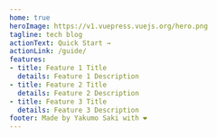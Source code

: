 ```yaml
---
home: true
heroImage: https://v1.vuepress.vuejs.org/hero.png
tagline: tech blog
actionText: Quick Start →
actionLink: /guide/
features:
- title: Feature 1 Title
  details: Feature 1 Description
- title: Feature 2 Title
  details: Feature 2 Description
- title: Feature 3 Title
  details: Feature 3 Description
footer: Made by Yakumo Saki with ❤️
---
```

